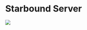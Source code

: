 # Starbound Server

<img src="https://cdn.akamai.steamstatic.com/steam/apps/211820/capsule_616x353.jpg?t=1611668796"/>
